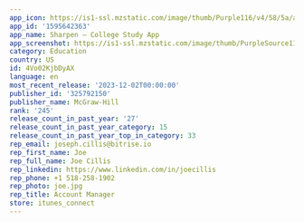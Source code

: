 ```yaml
---
app_icon: https://is1-ssl.mzstatic.com/image/thumb/Purple116/v4/58/5a/a1/585aa108-7d9b-8e30-bdab-42cd101b7d8a/AppIcon-0-0-1x_U007emarketing-0-7-0-85-220.png/1024x1024bb.png
app_id: '1595642363'
app_name: Sharpen – College Study App
app_screenshot: https://is1-ssl.mzstatic.com/image/thumb/PurpleSource116/v4/9f/c7/59/9fc7596f-dafc-03e2-be7c-d4a88d29c907/3f9d9fec-9149-43bd-a500-9e626048dfca_6.5_iOS_Colored_Pills_Screen_1.png/1284x2778bb.png
category: Education
country: US
id: 4Vo02KjbDyAX
language: en
most_recent_release: '2023-12-02T00:00:00'
publisher_id: '325792150'
publisher_name: McGraw-Hill
rank: '245'
release_count_in_past_year: '27'
release_count_in_past_year_category: 15
release_count_in_past_year_top_in_category: 33
rep_email: joseph.cillis@bitrise.io
rep_first_name: Joe
rep_full_name: Joe Cillis
rep_linkedin: https://www.linkedin.com/in/joecillis
rep_phone: +1 518-258-1902
rep_photo: joe.jpg
rep_title: Account Manager
store: itunes_connect
---
```

